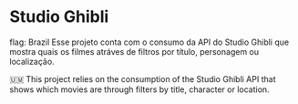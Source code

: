 # Studio Ghibli
flag: Brazil Esse projeto conta com o consumo da API do Studio Ghibli que mostra quais os filmes atráves de filtros por título, personagem ou localização.

🇺🇲 This project relies on the consumption of the Studio Ghibli API that shows which movies are through filters by title, character or location.
